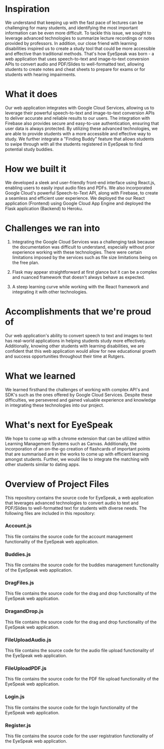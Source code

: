 # Inspiration
We understand that keeping up with the fast pace of lectures can be challenging for many students, and identifying the most important information can be even more difficult. To tackle this issue, we sought to leverage advanced technologies to summarize lecture recordings or notes provided by professors. In addition, our close friend with learning disabilities inspired us to create a study tool that could be more accessible and effective than traditional methods. That's how EyeSpeak was born - a web application that uses speech-to-text and image-to-text conversion APIs to convert audio and PDF/Slides to well-formatted text, allowing students to create notes and cheat sheets to prepare for exams or for students with hearing impairments.

# What it does
Our web application integrates with Google Cloud Services, allowing us to leverage their powerful speech-to-text and image-to-text conversion APIs to deliver accurate and reliable results to our users. The integration with Firebase also provides secure and easy-to-use authentication, ensuring that user data is always protected. By utilizing these advanced technologies, we are able to provide students with a more accessible and effective way to study. We further integrate a "Finding Buddy" feature that allows students to swipe through with all the students registered in EyeSpeak to find potential study buddies.

# How we built it
We developed a sleek and user-friendly front-end interface using React.js, enabling users to easily input audio files and PDFs. We also incorporated Google Cloud's powerful Speech-to-Text API, along with Firebase, to create a seamless and efficient user experience. We deployed the our React application (Frontend) using Google Cloud App Engine and deployed the Flask application (Backend) to Heroku.

# Challenges we ran into
1) Integrating the Google Cloud Services was a challenging task because the documentation was difficult to understand, especially without prior experience working with these technologies. There were certain limitations imposed by the services such as file size limitations being on the free plan.

2) Flask may appear straightforward at first glance but it can be a complex and nuanced framework that doesn't always behave as expected.

3) A steep learning curve while working with the React framework and integrating it with other technologies.

# Accomplishments that we're proud of
Our web application's ability to convert speech to text and images to text has real-world applications in helping students study more effectively. Additionally, knowing other students with learning disabilities, we are confident that this web application would allow for new educational growth and success opportunities throughout their time at Rutgers.

# What we learned
We learned firsthand the challenges of working with complex API's and SDK's such as the ones offered by Google Cloud Services. Despite these difficulties, we persevered and gained valuable experience and knowledge in integrating these technologies into our project.

# What's next for EyeSpeak
We hope to come up with a chrome extension that can be utilized within Learning Management Systems such as Canvas. Additionally, the incorporation of an on-the-go creation of flashcards of important points that are summarised are in the works to come up with efficient learning amongst students. Further, we would like to integrate the matching with other students similar to dating apps.

# Overview of Project Files

This repository contains the source code for EyeSpeak, a web application that leverages advanced technologies to convert audio to text and PDF/Slides to well-formatted text for students with diverse needs. The following files are included in this repository:

### Account.js

This file contains the source code for the account management functionality of the EyeSpeak web application.

### Buddies.js

This file contains the source code for the buddies management functionality of the EyeSpeak web application.

### DragFiles.js

This file contains the source code for the drag and drop functionality of the EyeSpeak web application.

### DragandDrop.js

This file contains the source code for the drag and drop functionality of the EyeSpeak web application.

### FileUploadAudio.js

This file contains the source code for the audio file upload functionality of the EyeSpeak web application.

### FileUploadPDF.js

This file contains the source code for the PDF file upload functionality of the EyeSpeak web application.

### Login.js

This file contains the source code for the login functionality of the EyeSpeak web application.

### Register.js

This file contains the source code for the user registration functionality of the EyeSpeak web application.
